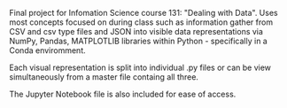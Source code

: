 Final project for Infomation Science course 131: "Dealing with Data". Uses most concepts focused on during class such as information gather from CSV and csv type files and JSON into visible data representations via NumPy, Pandas, MATPLOTLIB libraries within Python - specifically in a Conda enviromment.

Each visual representation is split into individual .py files or can be view simultaneously from a master file containg all three.

The Jupyter Notebook file is also included for ease of access.
